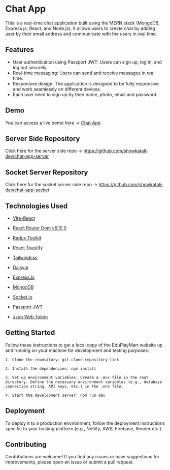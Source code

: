 
# Chat App 

This is a real-time chat application built using the MERN stack (MongoDB, Express.js, React, and Node.js). It allows users to create chat by adding user by their email address and communicate with the users in real time.

## Features
- User authentication using Passport JWT: Users can sign up, log in, and log out securely.
- Real-time messaging: Users can send and receive messages in real time.
- Responsive design: The application is designed to be fully responsive and work seamlessly on different devices.
- Each user need to sign up by their name, photo, email and password.


## Demo
You can access a live demo here -> [Chat App](https://chat-app-sam.netlify.app/)
## Server Side Repository

Click here for the server side repo -> https://github.com/showkatali-dev/chat-app-server
## Socket Server Repository

Click here for the socket server side repo -> https://github.com/showkatali-dev/chat-app-socket
## Technologies Used

- [Vite-React](https://vitejs.dev)

- [React Router Dom v6.10.0](https://reactrouter.com/en/main)

- [Redux Toolkit](https://redux-toolkit.js.org/introduction/getting-started)

- [React Toastify](https://fkhadra.github.io/react-toastify/introduction)

- [Tailwindcss](https://tailwindcss.com/)

- [Daisyui](https://daisyui.com/)

- [ExpressJs](https://expressjs.com/en/starter/installing.html)

- [MongoDB](https://www.mongodb.com/docs/manual/)

- [Socket.io](https://socket.io/docs/v4/)

- [Passport JWT](https://www.passportjs.org/packages/passport-jwt/)

- [Json Web Token](https://github.com/auth0/node-jsonwebtoken)









## Getting Started

Follow these instructions to get a local copy of the EduPlayMart website up and running on your machine for development and testing purposes:

    1. Clone the repository: git clone repository-link

    2. Install the dependencies: npm install

    3. Set up environment variables: Create a .env file in the root directory. Define the necessary environment variables (e.g., database connection string, API keys, etc.) in the .env file.

    4. Start the development server: npm run dev
## Deployment

To deploy it to a production environment, follow the deployment instructions specific to your hosting platform (e.g., Netlify, AWS, Firebase, Render etc.).
## Contributing
Contributions are welcome! If you find any issues or have suggestions for improvements, please open an issue or submit a pull request.